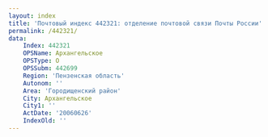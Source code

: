 ```yaml
---
layout: index
title: 'Почтовый индекс 442321: отделение почтовой связи Почты России'
permalink: /442321/
data:
    Index: 442321
    OPSName: Архангельское
    OPSType: О
    OPSSubm: 442699
    Region: 'Пензенская область'
    Autonom: ''
    Area: 'Городищенский район'
    City: Архангельское
    City1: ''
    ActDate: '20060626'
    IndexOld: ''
---
```

